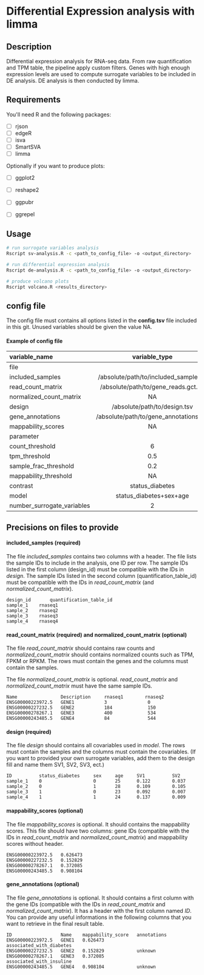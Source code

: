 # Differential Expression analysis with limma


## Description
Differential expression analysis for RNA-seq data. From raw quantification and TPM table, the pipeline apply custom filters. Genes with high enough expression levels are used to compute surrogate variables to be included in DE analysis. DE analysis is then conducted by limma. 


## Requirements
You'll need R and the following packages:
- [ ] rjson
- [ ] edgeR
- [ ] isva
- [ ] SmartSVA
- [ ] limma

Optionally if you want to produce plots:
- [ ] ggplot2
- [ ] reshape2
- [ ] ggpubr
- [ ] ggrepel


## Usage
```bash
# run surrogate variables analysis 
Rscript sv-analysis.R -c <path_to_config_file> -o <output_directory>

# run differential expression analysis 
Rscript de-analysis.R -c <path_to_config_file> -o <output_directory>

# produce volcano plots 
Rscript volcano.R <results_directory>
```



## config file

The config file must contains all options listed in the **config.tsv** file included in this git. Unused variables should be given the value NA.   

#### Example of config file

|variable_name|variable_type|variable_value|
|:------------|:-----------:|:-------------|
file| |	
 |included_samples|	/absolute/path/to/included_sample.txt
 |read_count_matrix|/absolute/path/to/gene_reads.gct.gz
 |normalized_count_matrix|	NA
 |design|/absolute/path/to/design.tsv
 |gene_annotations|	/absolute/path/to/gene_annotations.tsv
 |mappability_scores|	NA
 parameter| | 
 |count_threshold|	6
 |tpm_threshold|	0.5
 |sample_frac_threshold|	0.2
 |mappability_threshold|	NA
 |contrast|	status_diabetes
 |model|status_diabetes+sex+age
 |number_surrogate_variables|2


## Precisions on files to provide

#### included_samples (required)

The file *included_samples* contains two columns with a header. The file lists the sample IDs to include in the analysis, one ID per row. The sample IDs listed in the first column (design_id) must be compatible with the IDs in *design*. The sample IDs listed in the second column (quantification_table_id) must be compatible with the IDs in *read_count_matrix* (and *normalized_count_matrix*).   

```
design_id       quantification_table_id
sample_1	rnaseq1
sample_2	rnaseq2
sample_3	rnaseq3
sample_4	rnaseq4
```

#### read_count_matrix (required) and normalized_count_matrix (optional)

The file *read_count_matrix* should contains raw counts and *normalized_count_matrix* should contains normalized counts such as TPM, FPKM or RPKM. 
The rows must contain the genes and the columns must contain the samples.

The file *normalized_count_matrix* is optional. *read_count_matrix* and *normalized_count_matrix* must have the same sample IDs.

```
Name                Description     rnaseq1        rnaseq2
ENSG00000223972.5   GENE1           3               0
ENSG00000227232.5   GENE2           184             150
ENSG00000278267.1   GENE3           400             534
ENSG00000243485.5   GENE4           84              544

```

#### design (required)

The file *design* should contains all covariables used in *model*. The rows must contain the samples and the columns must contain the covariables.
(If you want to provided your own surrogate variables, add them to the design fill and name them SV1, SV2, SV3, ect.)

```
ID          status_diabetes     sex     age     SV1          SV2
sample_1    0                   0       25      0.122        0.037      
sample_2    0                   1       28      0.109        0.105  
sample_3    1                   0       23      0.092        0.007  
sample_4    1                   1       24      0.137        0.009  

```

#### mappability_scores (optional)

The file *mappability_scores* is optional. 
It should contains the mappability scores. This file should have two columns: gene IDs (compatible with the IDs in *read_count_matrix* and *normalized_count_matrix*) and mappability scores without header.

```
ENSG00000223972.5	0.626473
ENSG00000227232.5	0.152829
ENSG00000278267.1	0.372085
ENSG00000243485.5	0.908104
```

#### gene_annotations (optional)

The file *gene_annotations* is optional. It should contains a first column with the gene IDs (compatible with the IDs in *read_count_matrix* and *normalized_count_matrix*). It has a header with the first column named *ID*. You can provide any useful informations in the following columns that you want to retrieve in the final result table.

```
ID                  Name    mappability_score   annotations
ENSG00000223972.5   GENE1   0.626473            associated_with_diabetes 
ENSG00000227232.5   GENE2   0.152829            unknown  
ENSG00000278267.1   GENE3   0.372085            associated_with_insuline 
ENSG00000243485.5   GENE4   0.908104            unknown     
```
